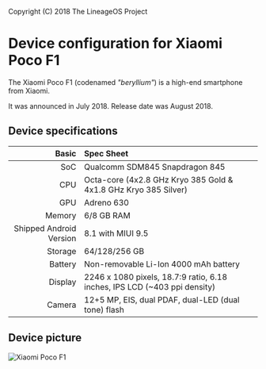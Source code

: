 Copyright (C) 2018 The LineageOS Project

Device configuration for Xiaomi Poco F1
=========================================

The Xiaomi Poco F1 (codenamed _"beryllium"_) is a high-end smartphone from Xiaomi.

It was announced in July 2018. Release date was August 2018.

## Device specifications

Basic   | Spec Sheet
-------:|:-------------------------
SoC     | Qualcomm SDM845 Snapdragon 845
CPU     | Octa-core (4x2.8 GHz Kryo 385 Gold & 4x1.8 GHz Kryo 385 Silver)
GPU     | Adreno 630
Memory  | 6/8 GB RAM
Shipped Android Version | 8.1 with MIUI 9.5
Storage | 64/128/256 GB
Battery | Non-removable Li-Ion 4000 mAh battery
Display | 2246 x 1080 pixels, 18.7:9 ratio, 6.18 inches, IPS LCD (~403 ppi density)
Camera  | 12+5 MP, EIS, dual PDAF, dual-LED (dual tone) flash

## Device picture

![Xiaomi Poco F1](https://https://i01.appmifile.com/webfile/globalimg/products/pc/poco/version-grey.png "Xiaomi Poco F1 Grey")

